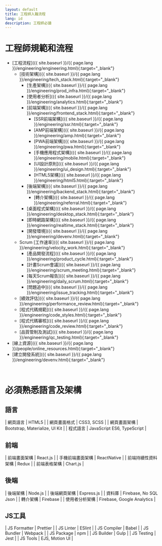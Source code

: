 ```yaml
---
layout: default
title: 工程師入職流程
lang: id
description: 工程師必讀
---
```




# 工程師規範和流程

* [工程流程]({{ site.baseurl }}/{{ page.lang }}/engineering/engineering.html){:target="_blank"}
    * [技術架構]({{ site.baseurl }}/{{ page.lang }}/engineering/tech_stack.html){:target="_blank"}
        * [生產架構]({{ site.baseurl }}/{{ page.lang }}/engineering/prod_infra.html){:target="_blank"}
        * [使用者分析]({{ site.baseurl }}/{{ page.lang }}/engineering/analytics.html){:target="_blank"}
        * [前端架構]({{ site.baseurl }}/{{ page.lang }}/engineering/frontend_stack.html){:target="_blank"}
            * [SSR前端架構]({{ site.baseurl }}/{{ page.lang }}/engineering/ssr.html){:target="_blank"}
            * [AMP前端架構]({{ site.baseurl }}/{{ page.lang }}/engineering/amp.html){:target="_blank"}
            * [PWA前端架構]({{ site.baseurl }}/{{ page.lang }}/engineering/pwa.html){:target="_blank"}
            * [手機應用程式架構]({{ site.baseurl }}/{{ page.lang }}/engineering/mobile.html){:target="_blank"}
            * [UI設計原則]({{ site.baseurl }}/{{ page.lang }}/engineering/ui_design.html){:target="_blank"}
            * [HTML5架構]({{ site.baseurl }}/{{ page.lang }}/engineering/html5.html){:target="_blank"}
        * [後端架構]({{ site.baseurl }}/{{ page.lang }}/engineering/backend_stack.html){:target="_blank"}
            * [轉介架構]({{ site.baseurl }}/{{ page.lang }}/engineering/referral.html){:target="_blank"}
        * [桌面程式架構]({{ site.baseurl }}/{{ page.lang }}/engineering/desktop_stack.html){:target="_blank"}
        * [即時網路架構]({{ site.baseurl }}/{{ page.lang }}/engineering/realtime_stack.html){:target="_blank"}
        * [開發環境]({{ site.baseurl }}/{{ page.lang }}/engineering/devenv.html){:target="_blank"}
	* Scrum [工作速率]({{ site.baseurl }}/{{ page.lang }}/engineering/velocity_work.html){:target="_blank"}
        * [產品開發流程]({{ site.baseurl }}/{{ page.lang }}/engineering/product_cycle.html){:target="_blank"}
        * [計畫Scrum會議]({{ site.baseurl }}/{{ page.lang }}/engineering/scrum_meeting.html){:target="_blank"}
        * [每天Scrum報告]({{ site.baseurl }}/{{ page.lang }}/engineering/daily_scrum.html){:target="_blank"}
        * [問題追中]({{ site.baseurl }}/{{ page.lang }}/engineering/issue_tracking.html){:target="_blank"}
    * [績效評估]({{ site.baseurl }}/{{ page.lang }}/engineering/performance_review.html){:target="_blank"}
    * [程式代碼規範]({{ site.baseurl }}/{{ page.lang }}/engineering/code_styles.html){:target="_blank"}
    * [程式代碼審核]({{ site.baseurl }}/{{ page.lang }}/engineering/code_review.html){:target="_blank"}
    * [品質管制及測試]({{ site.baseurl }}/{{ page.lang }}/engineering/qc_testing.html){:target="_blank"}
* [線上資源]({{ site.baseurl }}/{{ page.lang }}/people/online_resources.html){:target="_blank"}
* [建立開發系統]({{ site.baseurl }}/{{ page.lang }}/engineering/devenv.html){:target="_blank"}

<br>

# 必須熟悉語言及架構

## 語言

| 網頁語言 | HTML5 |
| 網頁畫面格式 | CSS3, SCSS |
| 網頁畫面架構 | Bootstrap, Materialize, UI Kit |
| 程式語言 | JavaScript ES6, TypeScript |

## 前端

| 前端畫面架構 | React.js |
| 手機前端畫面架構 | ReactNative |
| 前端持續性資料架構 | Redux |
| 前端表格架構 | Chart.js |

## 後端

| 後端架構 | Node.js |
| 後端網頁架構 | Express.js |
| 資料庫 | Firebase, No SQL Json |
| 轉介架構 | Firebase |
| 使用者分析架構 | Firebase, Google Analytics |

## JS工具

| JS Formatter | Prettier |
| JS Linter | ESlint |
| JS Compiler | Babel |
| JS Bundler | Webpack |
| JS Package | npm |
| JS Builder | Gulp |
| JS Testing | Jest |
| JS Tools | EJS, Motion UI |

